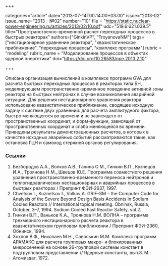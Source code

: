 +++

categories="article"
date="2013-07-14T00:14:00+03:00"
issue="2013-02"
issue_name="2013 - №02"
number="10"
file = "https://static.nuclear-power-engineering.ru/articles/2013/02/10.pdf"
udc="519.6:621.039.5"
title="Пространственно-временной расчет переходных процессов в быстрых реакторах"
authors=["GinkinVP", "TroyanovaNM"]
tags=["нестационарное уравнение реактора", "квазистатическое приближение", "переходные процессы", "комплекс программ"]
rubric = "modeling"
rubric_name = "Моделирование процессов в объектах ядерной энергетики"
doi="https://doi.org/10.26583/npe.2013.2.10"

+++

Описана организация вычислений в комплексе программ GVA для расчета быстрых переходных процессов в реакторах типа БН, моделирующем пространственно-временное поведение активной зоны реактора на быстрых нейтронах в случае возникновения аварийной ситуации. Для решения нестационарного уравнения реактора использовано квазистатическое приближение, сводящее исходную задачу к системе двух уравнений: для расчета амплитудного фактора, быстро меняющегося во времени и не зависящего от пространственных координат, и форм-функции, зависящей от пространственных координат и слабо меняющейся во времени. Приведены результаты демонстрационных расчетов, в которых в качестве исходных аварийных событий рассматриваются такие, как остановка ГЦН и самоход стержней органов регулирования.

### Ссылки

1. Безбородов А.А., Волков А.В., Ганина С.М., Гинкин В.П., Кузнецов И.А., Троянова Н.М.,.Швецов Ю.Е. Программа совместного решения уравнения пространственно-временного переноса нейтронов и теплогидравлических нестационарных и аварийных процессов в быстрых реакторах / Препринт ФЭИ-2637, 1997.
2. Chvetsov I., Kuznetsov I., Volkov A. GRIF-SM – the Computer Code for Analysis of the Severe Beyond Design Basis Accidents in Sodium Cooled Reactors // International topical meeting. Obninsk, Russia, October, 3–7, 1994. Sodium Cooled Fast Reactor Safety, vol.2.
3. Гинкин В.П., Ваньков К.А., Троянова Н.М. ВОЛНА – программа трехмерного нестационарного расчета реактора в квазистатическом групповом приближении / Препринт ФЭИ-2360, Обнинск, 1994.
4. Хохлов В.Ф., Николаев М.Н., Савоськин М.М. Комплекс программ АРАМАКО для расчета групповых макро- и блокированных микросечений на основе 26-групповой системы констант в подгрупповом представлении // Ядерные константы, вып.8. М.: Атомиздат, 1972.